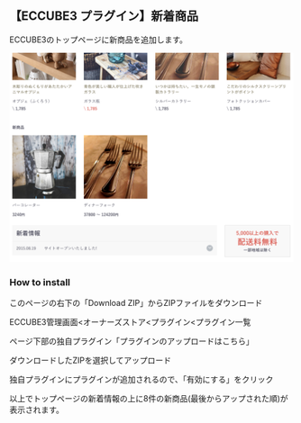 ## 【ECCUBE3 プラグイン】新着商品

ECCUBE3のトップページに新商品を追加します。

![サンプル画像](https://github.com/ohtacky/ECCUBE-NewItem/raw/image/1.png)

### How to install

このページの右下の「Download ZIP」からZIPファイルをダウンロード

ECCUBE3管理画面<オーナーズストア<プラグイン<プラグイン一覧

ページ下部の独自プラグイン「プラグインのアップロードはこちら」

ダウンロードしたZIPを選択してアップロード

独自プラグインにプラグインが追加されるので、「有効にする」をクリック

以上でトップページの新着情報の上に8件の新商品(最後からアップされた順)が表示されます。
